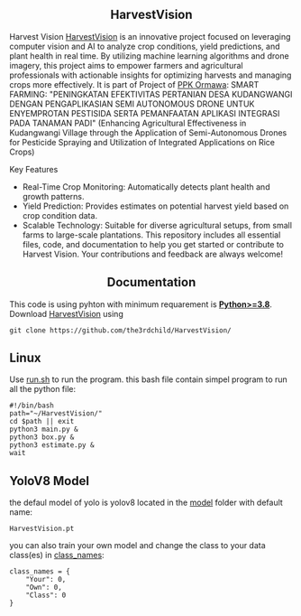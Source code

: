 ## <div align="center">HarvestVision</div>

Harvest Vision [HarvestVision](https://github.com/the3rdchild/HarvestVision) is an innovative project focused on leveraging computer vision and AI to analyze crop conditions, yield predictions, and plant health in real time. By utilizing machine learning algorithms and drone imagery, this project aims to empower farmers and agricultural professionals with actionable insights for optimizing harvests and managing crops more effectively.
It is part of Project of [PPK Ormawa](https://php2d.kemdikbud.go.id/): SMART FARMING: "PENINGKATAN EFEKTIVITAS PERTANIAN DESA KUDANGWANGI DENGAN PENGAPLIKASIAN SEMI AUTONOMOUS DRONE UNTUK  ENYEMPROTAN PESTISIDA SERTA PEMANFAATAN APLIKASI INTEGRASI PADA TANAMAN PADI" (Enhancing Agricultural Effectiveness in Kudangwangi Village through the Application of Semi-Autonomous Drones for Pesticide Spraying and Utilization of Integrated Applications on Rice Crops)

Key Features
- Real-Time Crop Monitoring: Automatically detects plant health and growth patterns.
- Yield Prediction: Provides estimates on potential harvest yield based on crop condition data.
- Scalable Technology: Suitable for diverse agricultural setups, from small farms to large-scale plantations.
This repository includes all essential files, code, and documentation to help you get started or contribute to Harvest Vision. Your contributions and feedback are always welcome!

## <div align="center">Documentation</div>

This code is using pyhton with minimum requarement is [**Python>=3.8**](https://www.python.org/). Download [HarvestVision](https://github.com/the3rdchild/HarvestVision) using
```Git
git clone https://github.com/the3rdchild/HarvestVision/
```

## Linux
Use [run.sh](https://github.com/the3rdchild/rgd/blob/main/run.sh) to run the program. this bash file contain simpel program to run all the python file:
```
#!/bin/bash
path="~/HarvestVision/"
cd $path || exit
python3 main.py &
python3 box.py &
python3 estimate.py &
wait
```

## YoloV8 Model

the defaul model of yolo is yolov8 located in the [model](https://github.com/the3rdchild/HarvestVision/tree/main/Model) folder with default name:
```
HarvestVision.pt
```
you can also train your own model and change the class to your data class(es) in [class_names](https://github.com/the3rdchild/HarvestVision/blob/main/class_names.py):
```
class_names = {
    "Your": 0,
    "Own": 0,
    "Class": 0
}
```
